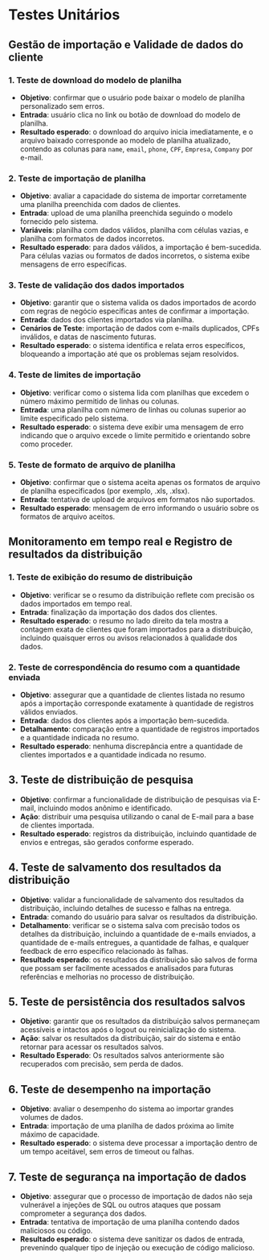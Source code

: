 # Testes Unitários

## Gestão de importação e Validade de dados do cliente

### 1. Teste de download do modelo de planilha
- **Objetivo**: confirmar que o usuário pode baixar o modelo de planilha personalizado sem erros.
- **Entrada**: usuário clica no link ou botão de download do modelo de planilha.
- **Resultado esperado**: o download do arquivo inicia imediatamente, e o arquivo baixado corresponde ao modelo de planilha atualizado, contendo as colunas para `name`, `email`, `phone`, `CPF`, `Empresa`, `Company` por e-mail.

### 2. Teste de importação de planilha
- **Objetivo**: avaliar a capacidade do sistema de importar corretamente uma planilha preenchida com dados de clientes.
- **Entrada**: upload de uma planilha preenchida seguindo o modelo fornecido pelo sistema.
- **Variáveis**: planilha com dados válidos, planilha com células vazias, e planilha com formatos de dados incorretos.
- **Resultado esperado**: para dados válidos, a importação é bem-sucedida. Para células vazias ou formatos de dados incorretos, o sistema exibe mensagens de erro específicas.

### 3. Teste de validação dos dados importados
- **Objetivo**: garantir que o sistema valida os dados importados de acordo com regras de negócio específicas antes de confirmar a importação.
- **Entrada**: dados dos clientes importados via planilha.
- **Cenários de Teste**: importação de dados com e-mails duplicados, CPFs inválidos, e datas de nascimento futuras.
- **Resultado esperado**: o sistema identifica e relata erros específicos, bloqueando a importação até que os problemas sejam resolvidos.

### 4. Teste de limites de importação
- **Objetivo**: verificar como o sistema lida com planilhas que excedem o número máximo permitido de linhas ou colunas.
- **Entrada**: uma planilha com número de linhas ou colunas superior ao limite especificado pelo sistema.
- **Resultado esperado**: o sistema deve exibir uma mensagem de erro indicando que o arquivo excede o limite permitido e orientando sobre como proceder.

### 5. Teste de formato de arquivo de planilha
- **Objetivo**: confirmar que o sistema aceita apenas os formatos de arquivo de planilha especificados (por exemplo, .xls, .xlsx).
- **Entrada**: tentativa de upload de arquivos em formatos não suportados.
- **Resultado esperado**: mensagem de erro informando o usuário sobre os formatos de arquivo aceitos.



## Monitoramento em tempo real e Registro de resultados da distribuição

### 1. Teste de exibição do resumo de distribuição
- **Objetivo**: verificar se o resumo da distribuição reflete com precisão os dados importados em tempo real.
- **Entrada**: finalização da importação dos dados dos clientes.
- **Resultado esperado**: o resumo no lado direito da tela mostra a contagem exata de clientes que foram importados para a distribuição, incluindo quaisquer erros ou avisos relacionados à qualidade dos dados.

### 2. Teste de correspondência do resumo com a quantidade enviada
- **Objetivo**: assegurar que a quantidade de clientes listada no resumo após a importação corresponde exatamente à quantidade de registros válidos enviados.
- **Entrada**: dados dos clientes após a importação bem-sucedida.
- **Detalhamento**: comparação entre a quantidade de registros importados e a quantidade indicada no resumo.
- **Resultado esperado**: nenhuma discrepância entre a quantidade de clientes importados e a quantidade indicada no resumo.

## 3. Teste de distribuição de pesquisa

- **Objetivo**: confirmar a funcionalidade de distribuição de pesquisas via E-mail, incluindo modos anônimo e identificado.
- **Ação**: distribuir uma pesquisa utilizando o canal de E-mail para a base de clientes importada.
- **Resultado esperado**: registros da distribuição, incluindo quantidade de envios e entregas, são gerados conforme esperado.

## 4. Teste de salvamento dos resultados da distribuição

- **Objetivo**: validar a funcionalidade de salvamento dos resultados da distribuição, incluindo detalhes de sucesso e falhas na entrega.
- **Entrada**: comando do usuário para salvar os resultados da distribuição.
- **Detalhamento**: verificar se o sistema salva com precisão todos os detalhes da distribuição, incluindo a quantidade de e-mails enviados, a quantidade de e-mails entregues, a quantidade de falhas, e qualquer feedback de erro específico relacionado às falhas.
- **Resultado esperado**: os resultados da distribuição são salvos de forma que possam ser facilmente acessados e analisados para futuras referências e melhorias no processo de distribuição.

## 5. Teste de persistência dos resultados salvos

- **Objetivo**: garantir que os resultados da distribuição salvos permaneçam acessíveis e intactos após o logout ou reinicialização do sistema.
- **Ação**: salvar os resultados da distribuição, sair do sistema e então retornar para acessar os resultados salvos.
- **Resultado Esperado**: Os resultados salvos anteriormente são recuperados com precisão, sem perda de dados.

## 6. Teste de desempenho na importação

- **Objetivo**: avaliar o desempenho do sistema ao importar grandes volumes de dados.
- **Entrada**: importação de uma planilha de dados próxima ao limite máximo de capacidade.
- **Resultado esperado**: o sistema deve processar a importação dentro de um tempo aceitável, sem erros de timeout ou falhas.

## 7. Teste de segurança na importação de dados

- **Objetivo**: assegurar que o processo de importação de dados não seja vulnerável a injeções de SQL ou outros ataques que possam comprometer a segurança dos dados.
- **Entrada**: tentativa de importação de uma planilha contendo dados maliciosos ou código.
- **Resultado esperado**: o sistema deve sanitizar os dados de entrada, prevenindo qualquer tipo de injeção ou execução de código malicioso.
